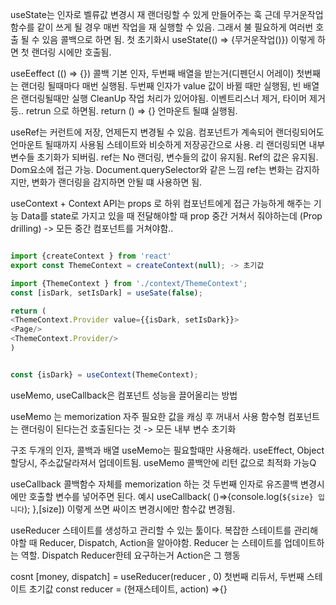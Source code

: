 useState는 인자로 벨류값 변경시 재 랜더링할 수 있게 만들어주는 훅
근데 무거운작업 함수를 같이 쓰게 될 경우 매번 작업을 재 실행할 수 있음. 그래서 불 필요하게 여러번 호출 될 수 있음
콜백으로 하면 됨. 첫 초기화시 useState(() => {무거운작업()}) 이렇게 하면 첫 랜더링 시에만 호출됨.

useEeffect (() => {}) 콜백 기본
인자, 두번째 배열을 받는거(디펜던시 어레이)
첫번째는 랜더링 될때마다 매번 실행됨. 두번째 인자가 value 값이 바뀔 때만 실행됨, 빈 배열은 랜더링될때만 실행
CleanUp 작업 처리가 있어야됨. 이벤트리스너 제거, 타이머 제거 등.. retrun 으로 하면됨. return () => {} 언마운트 될떄 실행됨.

useRef는 커런트에 저장, 언제든지 변경될 수 있음. 컴포넌트가 계속되어 랜더링되어도 언마운트 될때까지 사용됨
스테이트와 비슷하게 저장공간으로 사용. 리 랜더링되면 내부 변수들 초기화가 되버림.
ref는 No 랜더링, 변수들의 값이 유지됨. Ref의 값은 유지됨.
Dom요소에 접근 가능. Document.querySelector와 같은 느낌
ref는 변화는 감지하지만, 변화가 랜더링을 감지하면 안될 떄 사용하면 됨.

useContext + Context API는 props 로 하위 컴포넌트에게 접근 가능하게 해주는 기능
Data를 state로 가지고 있을 때 전달해야할 때 prop 중간 거쳐서 줘야하는데 (Prop drilling) 
-> 모든 중간 컴포넌트를 거쳐야함..

```javascript

import {createContext } from 'react' 
export const ThemeContext = createContext(null); -> 초기값

import {ThemeContext } from './context/ThemeContext';
const [isDark, setIsDark] = useSate(false);

return (
<ThemeContext.Provider value={{isDark, setIsDark}}>
<Page/>	
<ThemeContext.Provider/>
)


const {isDark} = useContext(ThemeContext);


```

useMemo, useCallback은 컴포넌트 성능을 끌어올리는 방법

useMemo 는 memorization
자주 필요한 값을 캐싱 후 꺼내서 사용
함수형 컴포넌트는 랜더링이 된다는건 호출된다는 것 -> 모든 내부 변수 초기화

구조 두개의 인자, 콜백과 배열 
useMemo는 필요할때만 사용해라.
useEffect, Object 할당시, 주소값달라져서 업데이트됨.
useMemo 콜백안에 리턴 값으로 최적화 가능Q

useCallback
콜백함수 자체를 memorization 하는 것
두번째 인자로 유즈콜백 변경시에만 호출할 변수를 넣어주면 된다.
예시 useCallback( ()=>{console.log(`${size} 입니다`); },[size])
이렇게 쓰면 싸이즈 변경시에만 함수값 변경됨.

useReducer 스테이트를 생성하고 관리할 수 있는 툴이다. 복잡한 스테이트를 관리해야할 때
Reducer, Dispatch, Action을 알아야함.
Reducer 는 스테이트를 업데이트하는 역할.
Dispatch Reducer한테 요구하는거 Action은 그 행동 


cosnt [money, dispatch] = useReducer(reducer , 0)  첫번째 리듀서, 두번째 스테이트 초기값
const reducer = (현재스테이트, action) =>{}


 



